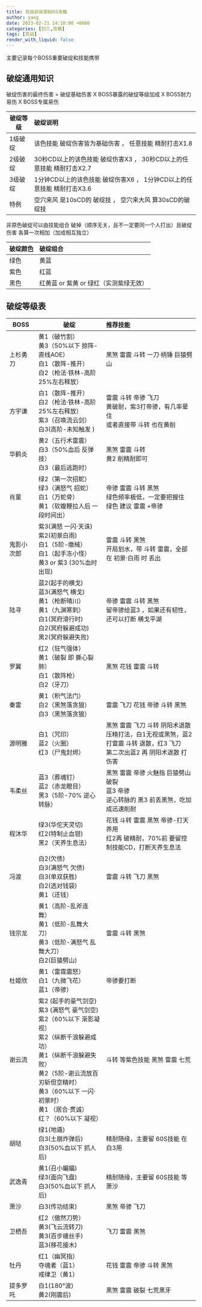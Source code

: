 ```yaml
---
title: 百战异闻录BOSS攻略
author: yang
date: 2023-02-21 14:10:00 +0800
categories: [剑三,攻略]
tags: [百战]
render_with_liquid: false
---
```


主要记录每个BOSS重要破绽和技能携带
## 破绽通用知识
破绽伤害的最终伤害 = 破绽基础伤害 X BOSS暴露的破绽等级加成 X BOSS耐力易伤 X BOSS专属易伤

| 破绽等级 | 破绽说明  |
|--------|:-------------------------------------------------------------|
| 1级破绽 | 该色技能 破绽伤害皆为基础伤害 ， 任意技能 精耐打击X1.8 | 
| 2级破绽 | 30秒CD以上的该色技能 破绽伤害X3 ， 30秒CD以上的任意技能 精耐打击X2.7  |
| 3级破绽 | 1分钟CD以上的该色技能 破绽伤害X6 ， 1分钟CD以上的任意技能 精耐打击X3.6  |
| 特例| 空穴来风 是10sCD的 破绽技 ， 空穴来大风 算30sCD的破绽技 |


非原色破绽可以由技能组合 破掉（顺序无关，且不一定要同一个人打出）且破绽伤害  各算一次相加（加成相互独立）

| 破绽颜色 | 破绽组合  |
|--------|:--------------------------------|
| 绿色 | 黄蓝 | 
| 紫色 | 红蓝 |
| 黑色  | 红黄蓝 or 紫黄 or 绿红（实测紫绿无效）  |

## 破绽等级表


| BOSS | 破绽  | 推荐技能  |
|--------|--------|:--------------------------------|
|上杉勇刀|黄1（破竹割）<br>黄3（50%以下 掠阵-直线AOE）<br>白1（散阵-推开）<br>白2（枪法·铁林-高阶25%左右释放）|黑煞 雷震 斗转 一刀·柄锤  巨猿劈山 |
|方宇谦|白1（散阵-推开）<br>白2（枪法·铁林-高阶25%左右释放）<br>紫3（召唤流云剑）<br>白3(高阶-未知触发 )|雷震 斗转 帝骖 飞刀 <br>黄破耐，紫3打帝骖，有几率晕住<br>或者直接带 斗转 也在黄削|
|华鹤炎|黄2（五行术雷震）<br>白3（50%血后 反弹技）<br>白3（最后逃跑时）|黑煞 雷震 斗转 <br>黄2 削精耐即可|
|肖童|绿2（第一次招蛇）<br>绿3（满怒气 招蛇）<br>白1（万蛇骨）<br>黄1（软蝮鞭拉人后 一段时间出）|帝骖 雷震 斗转 黑煞 <br>绿色频率极低，一定要把握住<br>绿色 建议 雷震 +帝骖 |
|鬼影小次郎|紫3(满怒 一闪·天诛)<br>紫2(初景白雨)<br>白1（5阶-缴械）<br>白1（起手冻小怪）<br>黄3 or 紫3 (30%血时 出现)|雷震 斗转  黑煞<br> 开局划水，带 斗转 雷震，全部在 初景·白雨 时 丢出|
|陆寻|蓝2(起手的横戈)<br>蓝3(满怒气 横戈)<br>黄1（枪断晴川）<br>黄1（九渊寒刺）<br>白1(冥府滑行时)<br>白2(冥府躲避成功)<br>黑2(冥府躲避失败)|帝骖 雷震 斗转 黑煞<br>留帝骖给蓝3 ，如果还有韧性，还可以打断 横戈平湖|
|罗翼|红2（狂气强体）<br>黄1（破裂 即 撕心裂肺）<br>白1（散阵枪）<br>白2（牙刀）|黑煞 花钱 雷震 斗转|
|秦雷|黄1（积气法门）<br>白2（黑煞落贪狼）<br>白3（黑煞落贪狼）|雷震 飞刀 花钱  帝骖 斗转 黑煞|
|源明雅|白1（咒印）<br>蓝2（火圈）<br>红3（尸鬼封烬）|黑煞 雷震 飞刀  斗转 阴阳术退散<br>压精打法，白1无视或黑煞，蓝2 打雷震 斗转 退散，红3 飞刀<br>第二次出蓝2 再 阴阳术退散 打伤害|
|韦柔丝|蓝3（葬魂钉）<br>蓝2（赤龙瞪目）<br>黑3（5阶-70% 逆心转脉）|黑煞 雷震 帝骖 火魅指 巨猿劈山 破裂<br>蓝3 帝骖<br>逆心转脉的 黑3 前丢黑煞，吃加成迅速削耐|
|程沐华|绿3(华佗天灵切)<br>红2(特制止血钳)<br>黑2（天养生息法）|花钱 斗转 雷震 黑煞 帝骖-打天养用<br>红2再 破精耐，70%前 要留控制技能CD，打断天养生息法|
|冯渡|白2(欠债)<br>白3(满怒气 欠债)<br>白3(单双获胜)<br>白2(选对钱袋)<br>黄1（还钱）|雷震 斗转 飞刀 黑煞|
|钱宗龙|黄1（高阶-乱斧连舞）<br>黄1（低阶-乱舞大刀）<br>黄3（低阶-满怒气 乱舞大刀）<br>白2(巨猿劈山)|雷震 斗转  黑煞|
|杜姬欣|黄1（雷霆震怒）<br>白1（九微飞花）<br>蓝1（帝骖）|帝骖要打断|
|谢云流|紫2 (起手的豪气剑空)<br>紫3 (满怒气 豪气剑空)<br>紫2（60%以下 渐影凝视）<br>紫2（纵断千浪躲避成功）<br>黄1（纵断千浪躲避失败）<br>黄2（5阶-谢云流放百刃斩但空精时）<br>黄3（60%以下 一闪·初景时）<br>黄1 （居合·贯诚） <br>红？（60%以下 凝视）|斗转 等紫色技能 黑煞 雷震 七荒|
|胡哒|绿1(地遁)<br>白3(土崩炸弹后)<br>白3(50%血以下 抓人后)|精耐随缘，主要留 60S技能 在白3用|
|武逸青|黄1(召小蝙蝠)<br>绿3(面向飞盘)<br>白3(50%血以下 抓人后)|精耐随缘，主要留 60S技能 等萧沙|
|萧沙|白3(传功结束)|黑煞 帝骖 飞刀|
|卫栖吾|红2（傲然刀势）<br>黄3(飞云流转刀)<br>黄3(百步缠丝手)<br>蓝3(移花接木)|飞刀 雷震 黑煞|
|牡丹|红1（幽冥指）<br>夺魂者（蓝1）<br>戒律卫（黄1）|花钱 雷震 帝骖 斗转 黑煞|
|提多罗吒|白1(180°波)<br>黄2(刚震后)|黑煞 雷震  破裂 七荒黑牙|
